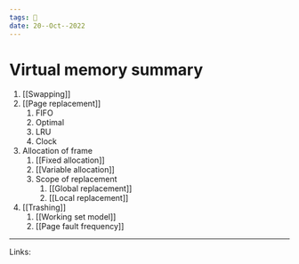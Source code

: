 ```yaml
---
tags: 🌱
date: 20--Oct--2022
---
```


# Virtual memory summary

1. [[Swapping]]
2. [[Page replacement]]
    1. FIFO
    2. Optimal
    3. LRU
    4. Clock
3. Allocation of frame
    1. [[Fixed allocation]]
    2. [[Variable allocation]]
    3. Scope of replacement
        1. [[Global replacement]]
        2. [[Local replacement]]
4. [[Trashing]]
    1. [[Working set model]]
    2. [[Page fault frequency]]

---
Links: 